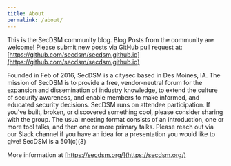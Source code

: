 ```yaml
---
title: About
permalink: /about/
---
```


This is the SecDSM community blog.  Blog Posts from the community are welcome! Please submit new posts via GitHub pull request at: [https://github.com/secdsm/secdsm.github.io](https://github.com/secdsm/secdsm.github.io)

Founded in Feb of 2016, SecDSM is a citysec based in Des Moines, IA. The mission of SecDSM is to provide a free, vendor-neutral forum for the expansion and dissemination of industry knowledge, to extend the culture of security awareness, and enable members to make informed, and educated security decisions. SecDSM runs on attendee participation. If you've built, broken, or discovered something cool, please consider sharing with the group. The usual meeting format consists of an introduction, one or more tool talks, and then one or more primary talks. Please reach out via our Slack channel if you have an idea for a presentation you would like to give!
SecDSM is a 501(c)(3)

More information at [https://secdsm.org/](https://secdsm.org/)
